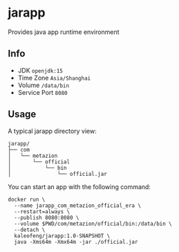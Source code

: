 # jarapp

Provides java app runtime environment

## Info

+ JDK `openjdk:15`
+ Time Zone `Asia/Shanghai`
+ Volume `/data/bin`
+ Service Port `8080`

## Usage

A typical jarapp directory view:

```shell
jarapp/
├── com
│   └── metazion
│       └── official
│           └── bin
│               └── official.jar
```

You can start an app with the following command:

```shell
docker run \
  --name jarapp_com_metazion_official_era \
  --restart=always \
  --publish 8080:8080 \
  --volume $PWD/com/metazion/official/bin:/data/bin \
  --detach \
  kaleofeng/jarapp:1.0-SNAPSHOT \
  java -Xms64m -Xmx64m -jar ./official.jar
```
